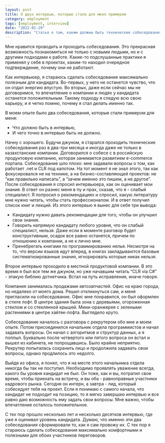 ```yaml
---
layout: post
title: О двух интервью, которые стали для меня примером
category: employment
tags: [employment, interview]
date: "2022-01-29"
description: "Статья о том, каким должны быть технические собеседования и какими они точно не должны быть"
---
```


Мне нравится проводить и проходить собеседования. Это прекрасная возможность познакомиться не только с новыми людьми, но и с другими подходами к работе. Какие-то подслушанные практики я применял у себя в проектах, каким-то находил очередное подтверждение, почему они не работают.

Как интервьюер, я стараюсь сделать собеседование максимально полезным для кандидата. Во-первых, у него не останется чувство, что он отдал энергию впустую. Во вторых, даже если сейчас мы не договоримся, то впечатление о компании и людях у кандидата останется положительным. Такому подходу я следую всю свою карьеру,  и я четко помню, почему я стал делать именно так.

В моем опыте было два собеседования, которые стали примером для меня:

- Что должно быть в интервью,
- И чего точно в интервью быть не должно.

Начну с хорошего. Будучи джуном, я старался проходить технические собеседования раз в два-три месяца и иногда даже не только в казахстанские компании. Договорился о собесе с в российскую продуктовую компанию, которая занимается развитием e-commerce портала. Собеседование шло плохо: мне задавали вопросы о том, как работает .net и CLR под капотом. На тот момент я не знал этого, так как фокусировался не на технике, а на бизнес-составляющей проектов: не “как правильно написать”, а “зачем именно это пишем, а не другое”. После собеседования я спросил интервьюера, как он оценивает мои знания. В ответ он разнес меня в пу и прах, сказав, что я - слабый специалист. Я попросил о рекомендациях и спросил, какую литературу мне нужно читать, чтобы стать профессионалом. И в ответ получил список книг и лекций. Из этого интервью я вынес для себя три вывода:

- Кандидату нужно давать рекомендации для того, чтобы он улучшил свои знания.
- Говорить напрямую кандидату любого уровня, что он слабый специалист, нельзя. Даже если в моменте разговор будет конструктивным, осадок все равно останется, причем по отношению к компании, а не к лично мне.
- Пренебрегать книгами по программированию нелья. Несмотря на то, что версии языков идут вперед, в книгах закладываются базовые систематизированные знания, игнорировать которые никак нельзя.

Второе интервью проходило в местной продуктовой компании. В это время я был все тем же джуном, но уже начавшим читать “CLR via C#” - этакую библию дотнетчика. Встал на путь исправления, иначе говоря. 

Компания занималась продажами автозапчастей. Офис на краю города, но недалеко от моего дома. Решил откликнуться сам, и меня пригласили на собеседование. Офис мне понравился, он был оформлен в стиле лофт. В центре здания была зона с деревьями, огороженная стеклом и со стеклянной крышей. Мини-оранжерея с зелеными растениями в центре хайтек-лофта. Выглядело круто.

Собеседование началось с разговора с рекрутером обо мне и моем опыте. Потом присоединился начальник отдела программистов и начал задавать вопросы. Он начал с алгоритмов и структур данных, а я поплыл. Буквально после четвертого или пятого вопроса он встал и вышел из кабинета, не попрощавшись. Было крайне неприятно. Рекрутер попыталась сохранить лицо и продолжила задавать свои вопросы, однако продлилось это недолго.

Выйдя из офиса, я понял, что я на месте этого начальника отдела никогда бы так не поступил. Необходимо проявлять уважение всегда, какого бы уровня кандидат не был. Он тоже, как и вы, потратил свое время, чтобы приехать на встречу, и вы оба - равноправные участники кадрового рынка. Сегодня он интерн, а завтра - лид, который собеседует тебя на проект. Если я понимаю с самого начала, что кандидат не подходит на позицию, то я мягко завершаю интервью и все равно даю возможность ему задать свои вопросы. Мне важно, чтобы впечатление осталось положительное.

С тех пор прошло несколько лет и несколько десятков интервью, где уже я оценивал уровень кандидата. Думаю, что именно эти два собеседования сформировали то, как я сам провожу их. С тех пор я стараюсь сделать собеседования максимально комфортными и полезными для обоих участников переговоров.